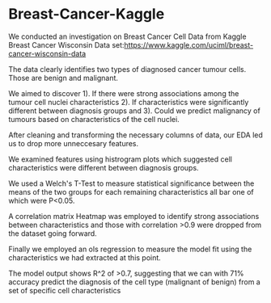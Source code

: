 # Breast-Cancer-Kaggle
We conducted an investigation on Breast Cancer Cell Data from Kaggle Breast Cancer Wisconsin Data set:https://www.kaggle.com/uciml/breast-cancer-wisconsin-data 

The data clearly identifies two types of diagnosed cancer tumour cells. Those are benign and malignant.

We aimed to discover 1). If there were strong associations among the tumour cell nuclei characteristics 2). If characteristics were significantly different between diagnosis groups and 3). Could we predict malignancy of tumours based on characteristics of the cell nuclei.

After cleaning and transforming the necessary columns of data, our EDA led us to drop more unneccesary features.

We examined features using histrogram plots which suggested cell characteristics were different between diagnosis groups.

We used a Welch's T-Test to measure statistical significance between the means of the two groups for each remaining characteristics all bar one of which were P<0.05.

A correlation matrix Heatmap was employed to identify strong associations between characteristics and those with correlation >0.9 were dropped from the dataset going forward.

Finally we employed an ols regression to measure the model fit using the characteristics we had extracted at this point.

The model output shows R^2 of >0.7, suggesting that we can with 71% accuracy predict the diagnosis of the cell type (malignant of benign) from a set of specific cell characteristics

